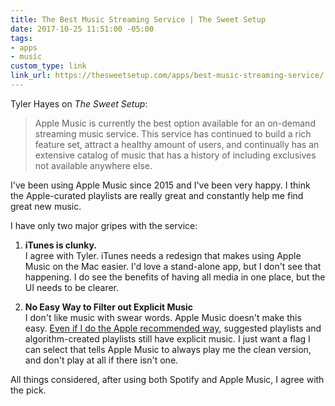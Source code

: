 ```yaml
---
title: The Best Music Streaming Service | The Sweet Setup
date: 2017-10-25 11:51:00 -05:00
tags:
- apps
- music
custom_type: link
link_url: https://thesweetsetup.com/apps/best-music-streaming-service/
---
```


Tyler Hayes on *The Sweet Setup*:

> Apple Music is currently the best option available for an on-demand streaming music service. This service has continued to build a rich feature set, attract a healthy amount of users, and continually has an extensive catalog of music that has a history of including exclusives not available anywhere else.

I've been using Apple Music since 2015 and I've been very happy. I think the Apple-curated playlists are really great and constantly help me find great new music.

I have only two major gripes with the service:

1. **iTunes is clunky.**   
I agree with Tyler. iTunes needs a redesign that makes using Apple Music on the Mac easier. I'd love a stand-alone app, but I don't see that happening. I do see the benefits of having all media in one place, but the UI needs to be clearer.

2. **No Easy Way to Filter out Explicit Music**   
I don't like music with swear words. Apple Music doesn't make this easy. [Even if I do the Apple recommended way](https://support.apple.com/en-us/HT201659), suggested playlists and algorithm-created playlists still have explicit music. I just want a flag I can select that tells Apple Music to always play me the clean version, and don't play at all if there isn't one.

All things considered, after using both Spotify and Apple Music, I agree with the pick.